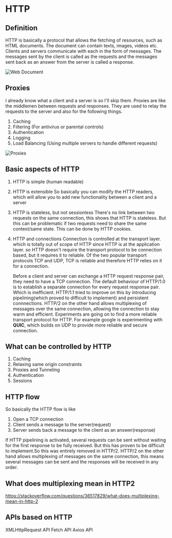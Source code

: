 # HTTP

## Definition

HTTP is basically a protocol that allows the fetching of resources, such as HTML documents. The document can contain texts, images, videos etc. Clients and servers communicate with each in the form of messages. The messages sent by the client is called as the requests and the messages sent back as an answer from the server is called a response.

![Web Document](https://developer.mozilla.org/en-US/docs/Web/HTTP/Overview/fetching_a_page.png)

## Proxies

I already know what a client and a server is so I'll skip them. Proxies are like the middlemen between requests and responses. They are used to relay the requests to the server and also for the following things.

1. Caching
2. Filtering (For antivirus or parental controls)
3. Authentication
4. Logging
5. Load Balancing (Using multiple servers to handle different requests)

![Proxies](https://developer.mozilla.org/en-US/docs/Web/HTTP/Overview/client-server-chain.png)

## Basic aspects of HTTP

1. HTTP is simple (human readable)
2. HTTP is extensible
   So basically you can modify the HTTP readers, which will allow you to add new functionality between a client and a server
3. HTTP is stateless, but not sessionless
   There's no link between two requests on the same connection, this shows that HTTP is stateless. But this can be problematic if two requests need to share the same context/same state. This can be done by HTTP cookies.
4. HTTP and connections
   Connection is controlled at the transport layer. which is totally out of scope of HTTP since HTTP is at the application layer. so HTTP doesn't require the transport protocol to be connection based, but it requires it to reliable. Of the two popular transport protocols TCP and UDP, TCP is reliable and therefore HTTP relies on it for a connection. 

   Before a client and server can exchange a HTTP request response pair,  they need to have a TCP connection. 
   The default behaviour of HTTP/1.0 is to establish a separate connection for every request response pair. Which is inefficient. 
   HTTP/1.1 tried to improve on this by introducing pipelining(which proved to difficult to implement) and persistent connnections.
   HTTP/2 on the other hand allows multiplexing of messages over the same connection, allowing the connection to stay warm and efficient.
   Experiments are going on to find a more reliable transport protocol for HTTP. For example google is experimenting with **QUIC**, which builds on UDP to provide more reliable and secure connection.

## What can be controlled by HTTP

1. Caching
2. Relaxing same origin constraints
3. Proxies and Tunneling
4. Authentication
5. Sessions

## HTTP flow

So basically the HTTP flow is like
1. Open a TCP connection
2. Client sends a message to the server(request)
3. Server sends back a message to the client as an answer(response)

If HTTP pipelining is activated, several requests can be sent without waiting for the first response to be fully received. But this has proven to be difficult to implement.So this was entirely removed in HTTP/2. HTTP/2 on the other hand allows multiplexing of messages on the same connection, this means several messages can be sent and the responses will be received in any order.

## What does multiplexing mean in HTTP2

https://stackoverflow.com/questions/36517829/what-does-multiplexing-mean-in-http-2


## APIs based on HTTP
XMLHttpRequest API
Fetch API
Axios API



